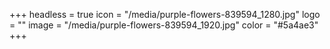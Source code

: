 +++
headless = true
icon = "/media/purple-flowers-839594_1280.jpg"
logo = ""
image = "/media/purple-flowers-839594_1920.jpg"
color = "#5a4ae3"
+++

